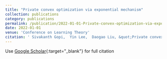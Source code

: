 ```yaml
---
title: "Private convex optimization via exponential mechanism"
collection: publications
category: publications
permalink: /publication/2022-01-01-Private-convex-optimization-via-exponential-mechanism
date: 2022-01-01
venue: 'Conference on Learning Theory'
citation: ' Sivakanth Gopi,  Yin Lee,  Daogao Liu, &quot;Private convex optimization via exponential mechanism.&quot; Conference on Learning Theory, 2022.'
---
```

Use [Google Scholar](https://scholar.google.com/scholar?q=Private+convex+optimization+via+exponential+mechanism){:target="_blank"} for full citation